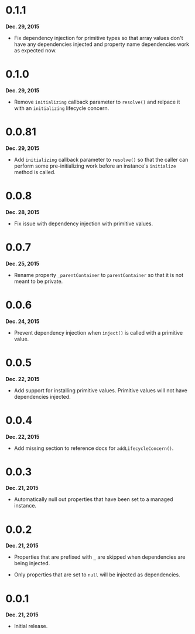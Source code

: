# 0.1.1

**Dec. 29, 2015**

- Fix dependency injection for primitive types so that array values don't have
  any dependencies injected and property name dependencies work as expected
  now.


# 0.1.0

**Dec. 29, 2015**

- Remove `initializing` callback parameter to `resolve()` and relpace it with
  an `initializing` lifecycle concern.


# 0.0.81

**Dec. 29, 2015**

- Add `initializing` callback parameter to `resolve()` so that the caller can
  perform some pre-initializing work before an instance's `initialize` method
  is called.


# 0.0.8

**Dec. 28, 2015**

- Fix issue with dependency injection with primitive values.


# 0.0.7

**Dec. 25, 2015**

- Rename property `_parentContainer` to `parentContainer` so that it is not
  meant to be private.


# 0.0.6

**Dec. 24, 2015**

- Prevent dependency injection when `inject()` is called with a primitive value.


# 0.0.5

**Dec. 22, 2015**

- Add support for installing primitive values. Primitive values will not have dependencies injected.


# 0.0.4

**Dec. 22, 2015**

- Add missing section to reference docs for `addLifecycleConcern()`.


# 0.0.3

**Dec. 21, 2015**

- Automatically null out properties that have been set to a managed instance.


# 0.0.2

**Dec. 21, 2015**

- Properties that are prefixed with `_` are skipped when dependencies are being
  injected.

- Only properties that are set to `null` will be injected as dependencies.


# 0.0.1

**Dec. 21, 2015**

- Initial release.